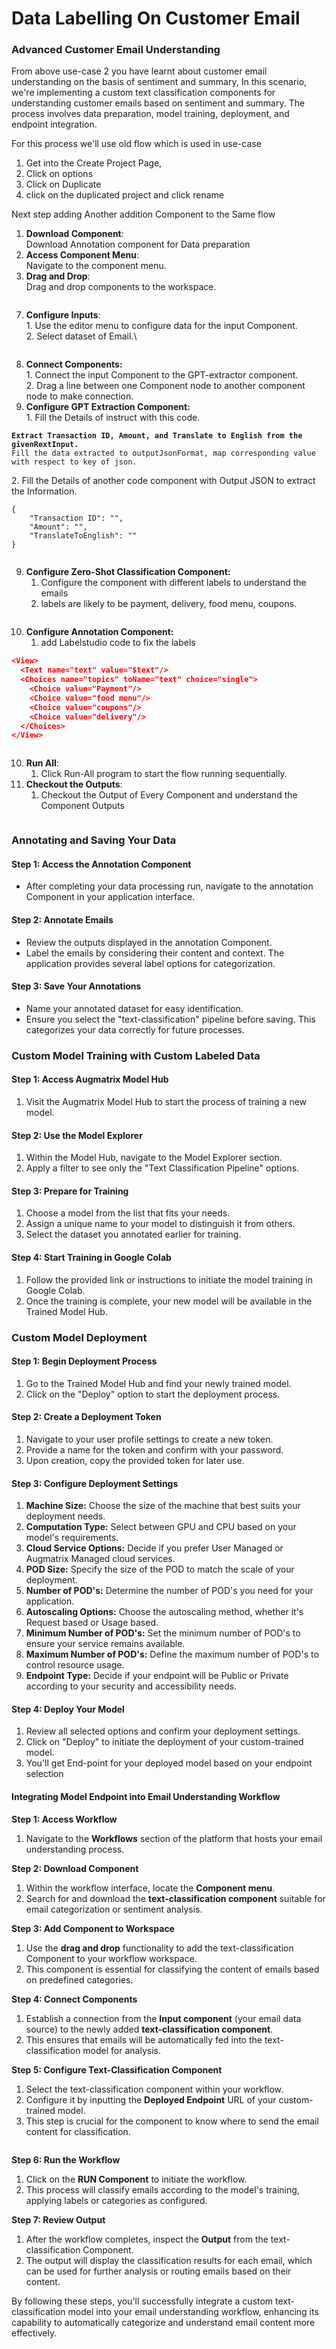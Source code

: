 # Data Labelling On Customer Email

### Advanced Customer Email Understanding

From above use-case 2 you have learnt about customer email understanding on the basis of sentiment and summary, In this scenario, we're implementing a custom text classification components for understanding customer emails based on sentiment and summary. The process involves data preparation, model training, deployment, and endpoint integration.

For this process we'll use old flow which is used in use-case&#x20;

1. Get into the Create Project Page,
2. Click on options
3. Click on Duplicate
4. click on the duplicated project and click rename&#x20;

Next step adding Another addition Component to the Same flow&#x20;

1. **Download Component**:\
   Download Annotation component for Data preparation
2. **Access Component Menu**:\
   Navigate to the component menu.
3. **Drag and Drop**:\
   Drag and drop components to the workspace.



<figure><img src=".gitbook/assets/emailflow.webp" alt=""><figcaption></figcaption></figure>

7. **Configure Inputs**:\
   1\. Use the editor menu to configure data for the input Component. \
   2\.  Select dataset of Email.\


<figure><img src=".gitbook/assets/emailinput (1).webp" alt=""><figcaption></figcaption></figure>

8. **Connect Components:**\
   1\. Connect the input Component to the GPT-extractor component.\
   2\. Drag a line between one Component node to another component node to make connection.
9. **Configure GPT Extraction Component:**\
   1\. Fill the Details of instruct with this code.

<pre><code><strong>Extract Transaction ID, Amount, and Translate to English from the givenRextInput.
</strong>Fill the data extracted to outputJsonFormat, map corresponding value with respect to key of json.
</code></pre>

&#x20;    2\. Fill the Details of another code component  with Output JSON to extract the Information.

```
{
    "Transaction ID": "",
    "Amount": "",
    "TranslateToEnglish": ""
}
```

<figure><img src=".gitbook/assets/image (6) (1).png" alt=""><figcaption></figcaption></figure>

9. **Configure Zero-Shot Classification Component:**
   1. Configure the component  with different labels to understand the emails
   2. labels are likely to be payment, delivery, food menu, coupons.&#x20;

<figure><img src=".gitbook/assets/emailzero (1).webp" alt=""><figcaption></figcaption></figure>

10. **Configure Annotation Component:**
    1. add Labelstudio code to fix the labels

```json
<View>
  <Text name="text" value="$text"/>
  <Choices name="topics" toName="text" choice="single">
    <Choice value="Payment"/>
    <Choice value="food menu"/>
    <Choice value="coupons"/>
    <Choice value="delivery"/>
  </Choices>
</View>
```

<figure><img src=".gitbook/assets/emailannotation.webp" alt=""><figcaption></figcaption></figure>

10. **Run All**:
    1. Click Run-All program to start the flow running sequentially.
11. **Checkout the Outputs**:
    1. Checkout the Output of Every Component and understand the Component Outputs



<figure><img src=".gitbook/assets/emailoutput.webp" alt=""><figcaption></figcaption></figure>



### **Annotating and Saving Your Data**

#### Step 1: Access the Annotation Component

* After completing your data processing run, navigate to the annotation Component  in your application interface.

#### Step 2: Annotate Emails

* Review the outputs displayed in the annotation Component.
* Label the emails by considering their content and context. The application provides several label options for categorization.

#### Step 3: Save Your Annotations

* Name your annotated dataset for easy identification.
* Ensure you select the "text-classification" pipeline before saving. This categorizes your data correctly for future processes.

### **Custom Model Training with Custom Labeled Data**

#### Step 1: Access Augmatrix Model Hub

1. Visit the Augmatrix Model Hub to start the process of training a new model.

#### Step 2: Use the Model Explorer

1. Within the Model Hub, navigate to the Model Explorer section.
2. Apply a filter to see only the "Text Classification Pipeline" options.

#### Step 3: Prepare for Training

1. Choose a model from the list that fits your needs.
2. Assign a unique name to your model to distinguish it from others.
3. Select the dataset you annotated earlier for training.

#### Step 4: Start Training in Google Colab

1. Follow the provided link or instructions to initiate the model training in Google Colab.
2. Once the training is complete, your new model will be available in the Trained Model Hub.

### **Custom Model Deployment**

#### Step 1: Begin Deployment Process

1. Go to the Trained Model Hub and find your newly trained model.
2. Click on the "Deploy" option to start the deployment process.

#### Step 2: Create a Deployment Token

1. Navigate to your user profile settings to create a new token.
2. Provide a name for the token and confirm with your password.
3. Upon creation, copy the provided token for later use.

#### Step 3: Configure Deployment Settings

1. **Machine Size:** Choose the size of the machine that best suits your deployment needs.
2. **Computation Type:** Select between GPU and CPU based on your model's requirements.
3. **Cloud Service Options:** Decide if you prefer User Managed or Augmatrix Managed cloud services.
4. **POD Size:** Specify the size of the POD to match the scale of your deployment.
5. **Number of POD's:** Determine the number of POD's you need for your application.
6. **Autoscaling Options:** Choose the autoscaling method, whether it's Request based or Usage based.
7. **Minimum Number of POD's:** Set the minimum number of POD's to ensure your service remains available.
8. **Maximum Number of POD's:** Define the maximum number of POD's to control resource usage.
9. **Endpoint Type:** Decide if your endpoint will be Public or Private according to your security and accessibility needs.

#### Step 4: Deploy Your Model

1. Review all selected options and confirm your deployment settings.
2. Click on "Deploy" to initiate the deployment of your custom-trained model.
3. You'll get End-point for your deployed model based on your endpoint selection

#### **Integrating Model Endpoint into Email Understanding Workflow**

**Step 1: Access Workflow**

1. Navigate to the **Workflows** section of the platform that hosts your email understanding process.

**Step 2: Download Component**

1. Within the workflow interface, locate the **Component menu**.
2. Search for and download the **text-classification component** suitable for email categorization or sentiment analysis.

**Step 3: Add Component to Workspace**

1. Use the **drag and drop** functionality to add the text-classification Component to your workflow workspace.
2. This component  is essential for classifying the content of emails based on predefined categories.

**Step 4: Connect Components**

1. Establish a connection from the **Input component** (your email data source) to the newly added **text-classification component**.
2. This ensures that emails will be automatically fed into the text-classification model for analysis.

**Step 5: Configure Text-Classification Component**

1. Select the text-classification component within your workflow.
2. Configure it by inputting the **Deployed Endpoint** URL of your custom-trained model.
3. This step is crucial for the component to know where to send the email content for classification.

<figure><img src=".gitbook/assets/emailtext.svg" alt=""><figcaption></figcaption></figure>

**Step 6: Run the Workflow**

1. Click on the **RUN Component** to initiate the workflow.
2. This process will classify emails according to the model's training, applying labels or categories as configured.

**Step 7: Review Output**

1. After the workflow completes, inspect the **Output** from the text-classification Component.
2. The output will display the classification results for each email, which can be used for further analysis or routing emails based on their content.

By following these steps, you'll successfully integrate a custom text-classification model into your email understanding workflow, enhancing its capability to automatically categorize and understand email content more effectively.
